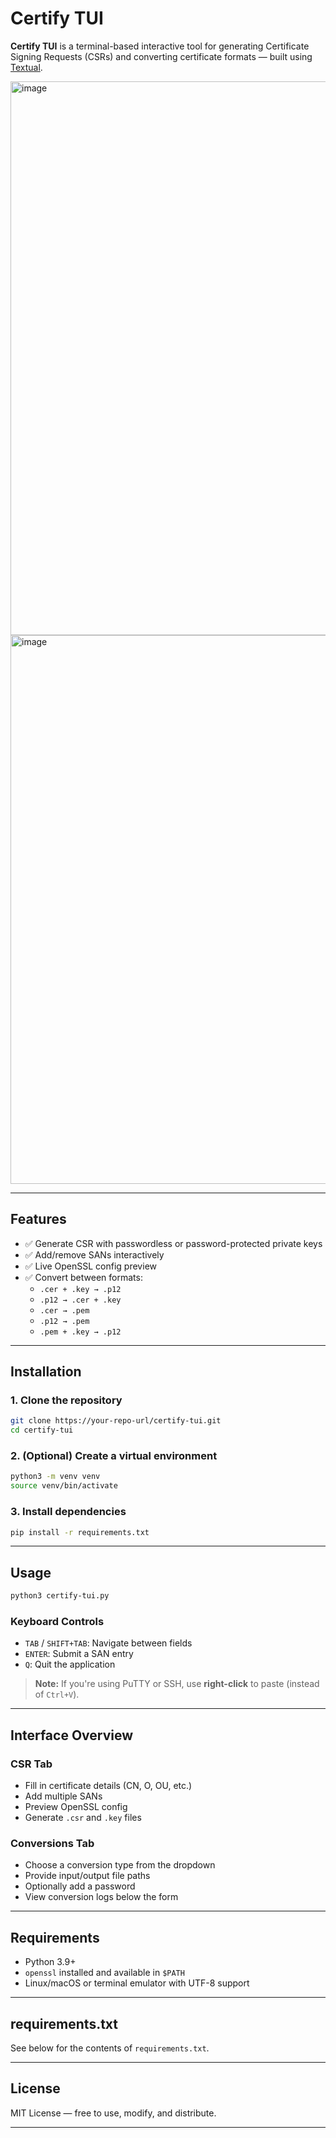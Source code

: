 # Certify TUI

**Certify TUI** is a terminal-based interactive tool for generating Certificate Signing Requests (CSRs) and converting certificate formats — built using [Textual](https://github.com/Textualize/textual).

<img width="1666" height="886" alt="image" src="https://github.com/user-attachments/assets/d0bbaa1a-6e27-46d1-b19e-69572d562820" />

<img width="1648" height="878" alt="image" src="https://github.com/user-attachments/assets/424ebfe0-fe2c-439c-aed9-7f84685009c7" />

---

## Features

- ✅ Generate CSR with passwordless or password-protected private keys
- ✅ Add/remove SANs interactively
- ✅ Live OpenSSL config preview
- ✅ Convert between formats:
  - `.cer + .key → .p12`
  - `.p12 → .cer + .key`
  - `.cer → .pem`
  - `.p12 → .pem`
  - `.pem + .key → .p12`

---

## Installation

### 1. Clone the repository

```bash
git clone https://your-repo-url/certify-tui.git
cd certify-tui
```

### 2. (Optional) Create a virtual environment

```bash
python3 -m venv venv
source venv/bin/activate
```

### 3. Install dependencies

```bash
pip install -r requirements.txt
```

---

## Usage

```bash
python3 certify-tui.py
```

### Keyboard Controls

- `TAB` / `SHIFT+TAB`: Navigate between fields
- `ENTER`: Submit a SAN entry
- `Q`: Quit the application

> **Note:** If you're using PuTTY or SSH, use **right-click** to paste (instead of `Ctrl+V`).

---

## Interface Overview

### CSR Tab
- Fill in certificate details (CN, O, OU, etc.)
- Add multiple SANs
- Preview OpenSSL config
- Generate `.csr` and `.key` files

### Conversions Tab
- Choose a conversion type from the dropdown
- Provide input/output file paths
- Optionally add a password
- View conversion logs below the form

---

## Requirements

- Python 3.9+
- `openssl` installed and available in `$PATH`
- Linux/macOS or terminal emulator with UTF-8 support

---

## requirements.txt

See below for the contents of `requirements.txt`.

---

## License

MIT License — free to use, modify, and distribute.

---
